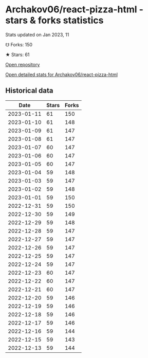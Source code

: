 # Archakov06/react-pizza-html - stars & forks statistics

Stats updated on Jan 2023, 11

☋ Forks: 150

★ Stars: 61

[Open repository](https://github.com/Archakov06/react-pizza-html)

[Open detailed stats for Archakov06/react-pizza-html](https://reviewgithub.com/rep/Archakov06/react-pizza-html)

## Historical data
| Date | Stars | Forks |
|------|-------|-------|
| 2023-01-11 | 61 | 150 | 
| 2023-01-10 | 61 | 148 | 
| 2023-01-09 | 61 | 147 | 
| 2023-01-08 | 61 | 147 | 
| 2023-01-07 | 60 | 147 | 
| 2023-01-06 | 60 | 147 | 
| 2023-01-05 | 60 | 147 | 
| 2023-01-04 | 59 | 148 | 
| 2023-01-03 | 59 | 147 | 
| 2023-01-02 | 59 | 148 | 
| 2023-01-01 | 59 | 150 | 
| 2022-12-31 | 59 | 150 | 
| 2022-12-30 | 59 | 149 | 
| 2022-12-29 | 59 | 148 | 
| 2022-12-28 | 59 | 147 | 
| 2022-12-27 | 59 | 147 | 
| 2022-12-26 | 59 | 147 | 
| 2022-12-25 | 59 | 147 | 
| 2022-12-24 | 59 | 147 | 
| 2022-12-23 | 60 | 147 | 
| 2022-12-22 | 60 | 147 | 
| 2022-12-21 | 60 | 147 | 
| 2022-12-20 | 59 | 146 | 
| 2022-12-19 | 59 | 146 | 
| 2022-12-18 | 59 | 146 | 
| 2022-12-17 | 59 | 146 | 
| 2022-12-16 | 59 | 144 | 
| 2022-12-15 | 59 | 143 | 
| 2022-12-13 | 59 | 144 | 

